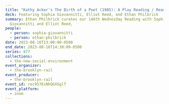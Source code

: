 ```yaml
---
title: "Kathy Acker's The Birth of a Poet (1985): A Play Reading / Reading Play"
deck: Featuring Sophia Giovannitti, Elliot Reed, and Ethan Philbrick
summary: Ethan Philbrick curates our 146th Wednesday Reading with Sophia
  Giovannitti and Elliot Reed,
people:
  - person: sophia-giovannitti
  - person: ethan-philbrick
date: 2023-08-16T13:00:00-0500
end_date: 2023-08-16T14:30:00-0500
series: 877
collections:
  - the-new-social-environment
event_organizer:
  - the-brooklyn-rail
event_producer:
  - the-brooklyn-rail
event_id: rec957EsNkQGXGglT
event_platform:
  - zoom
---
```

